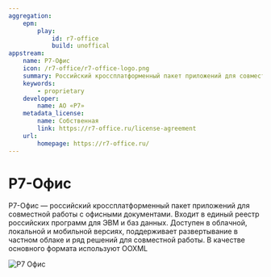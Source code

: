 ```yaml
---
aggregation:
    epm:
        play:
            id: r7-office
            build: unoffical
appstream:
    name: Р7-Офис
    icon: /r7-office/r7-office-logo.png
    summary: Российский кроссплатформенный пакет приложений для совместной работы с офисными документами.
    keywords:
        - proprietary
    developer:
        name: АО «Р7»
    metadata_license:
        name: Собственная
        link: https://r7-office.ru/license-agreement
    url:
        homepage: https://r7-office.ru/
---
```




# Р7-Офис

Р7-Офис — российский кроссплатформенный пакет приложений для совместной работы с офисными документами. Входит в единый реестр российских программ для ЭВМ и баз данных. Доступен в облачной, локальной и мобильной версиях, поддерживает развертывание в частном облаке и ряд решений для совместной работы. В качестве основного формата используют OOXML

![Р7 Офис](/r7-office/r7-office-1.png)


<!--@include: @apps/_parts/install/content-epm-play.md-->

